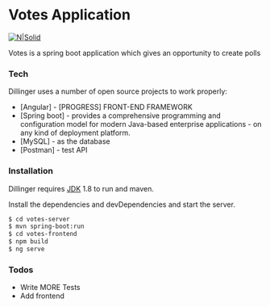 # Votes Application

[![N|Solid](https://spring.io/img/spring-by-pivotal.png)](https://spring.io/projects/spring-boot)

Votes is a spring boot application which gives an opportunity to create polls

### Tech

Dillinger uses a number of open source projects to work properly:

* [Angular] - [PROGRESS] FRONT-END FRAMEWORK
* [Spring boot] - provides a comprehensive programming and configuration model for modern Java-based enterprise applications - on any kind of deployment platform.
* [MySQL] - as the database
* [Postman] - test API


### Installation

Dillinger requires [JDK](https://java.com) 1.8 to run and maven.

Install the dependencies and devDependencies and start the server.

```sh
$ cd votes-server
$ mvn spring-boot:run
$ cd votes-frontend
$ npm build
$ ng serve
```
### Todos

 - Write MORE Tests
 - Add frontend


